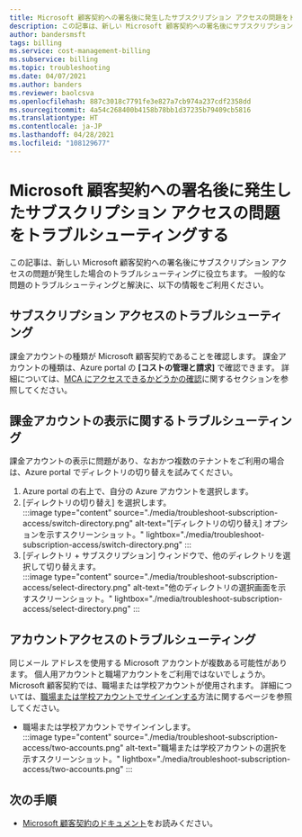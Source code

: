 ```yaml
---
title: Microsoft 顧客契約への署名後に発生したサブスクリプション アクセスの問題をトラブルシューティングする - Azure
description: この記事は、新しい Microsoft 顧客契約への署名後にサブスクリプション アクセスの問題が発生した場合のトラブルシューティングに役立ちます。
author: bandersmsft
tags: billing
ms.service: cost-management-billing
ms.subservice: billing
ms.topic: troubleshooting
ms.date: 04/07/2021
ms.author: banders
ms.reviewer: baolcsva
ms.openlocfilehash: 887c3018c7791fe3e827a7cb974a237cdf2358dd
ms.sourcegitcommit: 4a54c268400b4158b78bb1d37235b79409cb5816
ms.translationtype: HT
ms.contentlocale: ja-JP
ms.lasthandoff: 04/28/2021
ms.locfileid: "108129677"
---
```

# <a name="troubleshoot-subscription-access-after-you-sign-a-microsoft-customer-agreement"></a>Microsoft 顧客契約への署名後に発生したサブスクリプション アクセスの問題をトラブルシューティングする

この記事は、新しい Microsoft 顧客契約への署名後にサブスクリプション アクセスの問題が発生した場合のトラブルシューティングに役立ちます。 一般的な問題のトラブルシューティングと解決に、以下の情報をご利用ください。

## <a name="troubleshoot-subscription-access"></a>サブスクリプション アクセスのトラブルシューティング

課金アカウントの種類が Microsoft 顧客契約であることを確認します。 課金アカウントの種類は、Azure portal の **[コストの管理と請求]** で確認できます。 詳細については、[MCA にアクセスできるかどうかの確認](../understand/mca-understand-your-usage.md#check-access-to-a-microsoft-customer-agreement)に関するセクションを参照してください。

## <a name="troubleshoot-viewing-your-billing-account"></a>課金アカウントの表示に関するトラブルシューティング

課金アカウントの表示に問題があり、なおかつ複数のテナントをご利用の場合は、Azure portal でディレクトリの切り替えを試みてください。

1. Azure portal の右上で、自分の Azure アカウントを選択します。
1. [ディレクトリの切り替え] を選択します。  
    :::image type="content" source="./media/troubleshoot-subscription-access/switch-directory.png" alt-text="[ディレクトリの切り替え] オプションを示すスクリーンショット。" lightbox="./media/troubleshoot-subscription-access/switch-directory.png" :::
1. [ディレクトリ + サブスクリプション] ウィンドウで、他のディレクトリを選択して切り替えます。  
    :::image type="content" source="./media/troubleshoot-subscription-access/select-directory.png" alt-text="他のディレクトリの選択画面を示すスクリーンショット。" lightbox="./media/troubleshoot-subscription-access/select-directory.png" :::

## <a name="troubleshoot-account-access"></a>アカウントアクセスのトラブルシューティング

同じメール アドレスを使用する Microsoft アカウントが複数ある可能性があります。 個人用アカウントと職場アカウントをご利用ではないでしょうか。 Microsoft 顧客契約では、職場または学校アカウントが使用されます。 詳細については、[職場または学校アカウントでサインインする](https://support.microsoft.com/office/which-account-do-you-want-to-use-2b5bbd7a-7df6-4283-beff-8015e28eb7b9)方法に関するページを参照してください。

- 職場または学校アカウントでサインインします。  
    :::image type="content" source="./media/troubleshoot-subscription-access/two-accounts.png" alt-text="職場または学校アカウントの選択を示すスクリーンショット。" lightbox="./media/troubleshoot-subscription-access/two-accounts.png" :::

## <a name="next-steps"></a>次の手順

- [Microsoft 顧客契約のドキュメント](./index.yml)をお読みください。